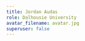 ```yaml
---
title: Jordan Audas
role: Dalhousie University
avatar_filename: avatar.jpg
superuser: false
---
```

